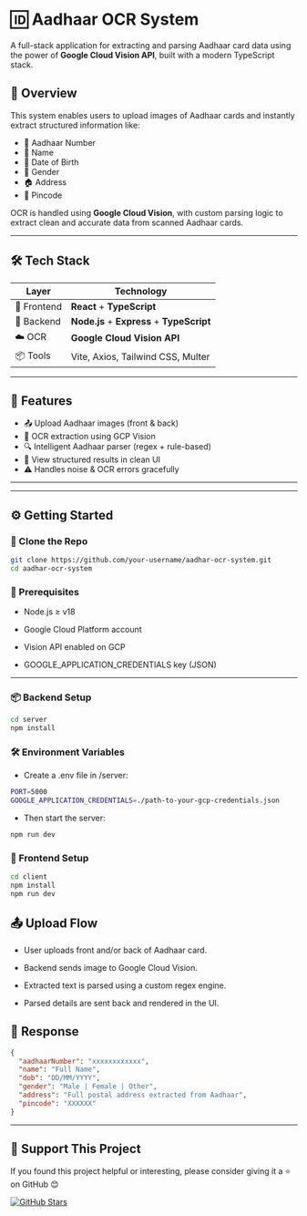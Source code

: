 # 🆔 Aadhaar OCR System

A full-stack application for extracting and parsing Aadhaar card data using the power of **Google Cloud Vision API**, built with a modern TypeScript stack.

## 🚀 Overview

This system enables users to upload images of Aadhaar cards and instantly extract structured information like:

- 🔢 Aadhaar Number  
- 👤 Name  
- 🎂 Date of Birth  
- 🚻 Gender  
- 🏠 Address  
- 📮 Pincode  

OCR is handled using **Google Cloud Vision**, with custom parsing logic to extract clean and accurate data from scanned Aadhaar cards.

---

## 🛠️ Tech Stack

| Layer       | Technology                       |
|-------------|----------------------------------|
| 🔧 Frontend | **React** + **TypeScript**       |
| 🔧 Backend  | **Node.js** + **Express** + **TypeScript** |
| ☁️ OCR      | **Google Cloud Vision API**      |
| 📦 Tools    | Vite, Axios, Tailwind CSS, Multer |

---

## 📸 Features

- 📤 Upload Aadhaar images (front & back)
- 🤖 OCR extraction using GCP Vision
- 🔍 Intelligent Aadhaar parser (regex + rule-based)
- 📄 View structured results in clean UI
- ⚠️ Handles noise & OCR errors gracefully

---
<!-- 
## 🌐 Live Demo

> Coming Soon! ✨  
> [Optional: Link to deployed frontend (e.g., Vercel, Netlify) or backend (e.g., Render, GCP App Engine)] -->

---

## ⚙️ Getting Started

### 🔽 Clone the Repo

```bash
git clone https://github.com/your-username/aadhar-ocr-system.git
cd aadhar-ocr-system

```

### 🧪 Prerequisites

- Node.js ≥ v18

- Google Cloud Platform account

- Vision API enabled on GCP

- GOOGLE_APPLICATION_CREDENTIALS key (JSON)

---

### 📦 Backend Setup

```bash
cd server
npm install
```

### 🛠️ Environment Variables

- Create a .env file in /server:

```bash
PORT=5000
GOOGLE_APPLICATION_CREDENTIALS=./path-to-your-gcp-credentials.json

```

- Then start the server:
```bash
npm run dev

```

### 🎨 Frontend Setup
```bash
cd client
npm install
npm run dev
```

## 📤 Upload Flow
 - User uploads front and/or back of Aadhaar card.

 - Backend sends image to Google Cloud Vision.

 - Extracted text is parsed using a custom regex engine.

- Parsed details are sent back and rendered in the UI.

## 📄 Response

```json
{
  "aadhaarNumber": "xxxxxxxxxxxx",
  "name": "Full Name",
  "dob": "DD/MM/YYYY",
  "gender": "Male | Female | Other",
  "address": "Full postal address extracted from Aadhaar",
  "pincode": "XXXXXX"
}

```


---

## 🌟 Support This Project



If you found this project helpful or interesting, please consider giving it a ⭐ on GitHub  😊


[![GitHub Stars](https://img.shields.io/github/stars/muhammedrafi-kp/aadhaar-ocr-system.github?style=social)](https://github.com/muhammedrafi-kp/aadhaar-ocr-system.github/stargazers)
